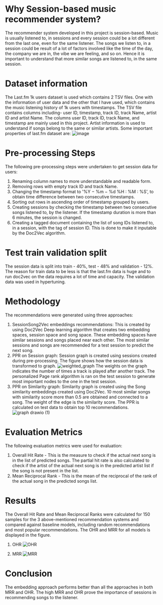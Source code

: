 # Why Session-based music recommender system?
The recommender system developed in this project is session-based. Music is usually listened to, in sessions and every session could be a lot different from the last one, even for the same listener. The songs we listen to, in a session could be result of a lot of factors involved like the time of the day, the company we are in, the vibe we are feeling, and so on. Hence it is important to understand that more similar songs are listened to, in the same session. 

# Dataset information
The Last.fm 1k users dataset is used which contains 2 TSV files. One with the information of user data and the other that I have used, which contains the music listening history of 1k users with timestamps. The TSV file contains columns including- user ID, timestamp, track ID, track Name, artist ID and artist Name. The columns user ID, track ID, track Name, and timestamp are mainly used in this project. Artist information is used to understand if songs belong to the same or similar artists.
Some important properties of last.fm dataset are:
![image](https://github.com/ljain72/Music_recommender_system/assets/53551018/bf2f16f7-727c-48c3-be31-dba092e98009)


# Pre-processing Steps
The following pre-processing steps were undertaken to get session data for users:
1. Renaming column names to more understandable and readable form.
2. Removing rows with empty track ID and track Name.
3. Changing the timestamp format to '%Y − %m − %d %H : %M : %S', to obtain time difference between two consecutive timestamps.
4. Sorting out rows in ascending order of timestamp grouped by users.
5. Creating sessions by checking the timestamp between two consecutive songs listened to, by the listener. If the timestamp duration is more than 6 minutes, the session is changed.
6. Creating a tagged document containing the list of song IDs listened to, in a session, with the tag of session ID. This is done to make it inputable by the Doc2Vec algorithm.
# Test train validation split
The session data is split into train - 40%, test - 48% and validation - 12%. The reason for train data to be less is that the last.fm data is huge and to run doc2vec on the data requires a lot of time and capacity. The validation data was used in hypertuning.
# Methodology
The recommendations were generated using three approaches:
1. SessionSong2Vec embeddings recommendations: This is created by using Doc2Vec Deep learning algorithm that creates two embedding spaces, session space and song space. These embedding spaces have similar sessions and songs placed near each other. The most similar sessions and songs are recommended for a test session to predict the next song.
2. PPR on Session graph: Session graph is created using sessions created during pre-processing.
   The figure shows how the session data is transformed to graph.
   ![weighted_graph](https://github.com/ljain72/Music_recommender_system/assets/53551018/ec3b31fd-9e8d-4584-99d7-304cb1438ee0)
The weights on the graph indicates the number of times a track is played after another track. The personalized Page rank algorithm is ran on the test session to generate most important nodes to the one in the test session.
4. PPR on Similarity graph: Similarity graph is created using the Song similarity embeddings created using Doc2Vec. 10 most similar songs with similarity score more than 0.5 are obtained and connected to a song. The weight of the edge is the similarity score. The PPR is calculated on test data to obtain top 10 recommendations.
   ![graph drawio (1)](https://github.com/ljain72/Music_recommender_system/assets/53551018/acd36093-0deb-45f9-a195-d23af18d2ba4)

# Evaluation Metrics
The following evaluation metrics were used for evaluation:
1. Overall Hit Rate - This is the measure to check if the actual next song is in the list of predicted songs. The partial hit rate is also calculated to check if the artist of the actual next song is in the predicted artist list if the song is not present in the list.
2. Mean Reciprocal Rank - This is the mean of the reciprocal of the rank of the actual song in the predicted songs list.

# Results
The Overall Hit Rate and Mean Reciprocal Ranks were calculated for 150 samples for the 3 above-mentioned recommendation systems and compared against baseline models, including random recommendations and most popular recommendations. The OHR and MRR for all models is displayed in the figure.
1. OHR
  ![OHR](https://github.com/ljain72/Music_recommender_system/assets/53551018/4ae46cc1-0e09-4335-8bcc-0121a8a19d5f)

3. MRR
   ![MRR](https://github.com/ljain72/Music_recommender_system/assets/53551018/de8b217c-4861-4927-a0e3-4d2866b59f36)


# Conclusion
The embedding approach performs better than all the approaches in both MRR and OHR. The high MRR and OHR prove the importance of sessions in recommending songs to the listener.
